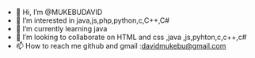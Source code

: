 - 👋 Hi, I’m @MUKEBUDAVID
- 👀 I’m interested in java,js,php,python,c,C++,C#
- 🌱 I’m currently learning java
- 💞️ I’m looking to collaborate on HTML and css  ,java ,js,pyhton,c,c++,c#
- 📫 How to reach me github and gmail :davidmukebu@gmail.com

<!---
MUKEBUDAVID/MUKEBUDAVID is a ✨ special ✨ repository because its `README.md` (this file) appears on your GitHub profile.
You can click the Preview link to take a look at your changes.
--->
